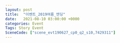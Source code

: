 ```yaml
---
layout: post
title:  "이벤트_2019여름_엔딩"
date:   2021-08-10 03:00:00 +0000
categories: Event
Tags: Story Event
SceneCode: ["scene_evt190627_cp0_q2_s10,7429311"]
---
```


